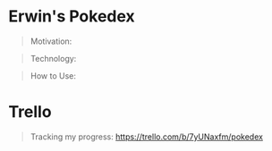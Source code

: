 # Erwin's Pokedex
> Motivation:

> Technology:

> How to Use:


# Trello
> Tracking my progress:
https://trello.com/b/7yUNaxfm/pokedex